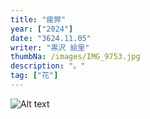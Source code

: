 ```yaml
---
title: "疲弊"
year: ["2024"]
date: "3624.11.05"
writer: "黒沢 絵里"
thumbNa: /images/IMG_9753.jpg
description: "。"
tag: ["花"]
---
```



![Alt text](/images/by1103-1.png)


<!--
「コメントなんでしてくれないんですか」

「だったら実装してくださいよ」





![Alt text](/images/IMG_9785.jpg)
カッコいい

さやかかわいい

                          


![Alt text](/images/IMG_9811.jpg)



![Alt text](/images/IMG_9790.jpg)

![Alt text](/images/IMG_9757.jpg)


![Alt text](/images/023-2.jpg)

ヘッダーからコメントしてください。本日もお疲れ様です。-->